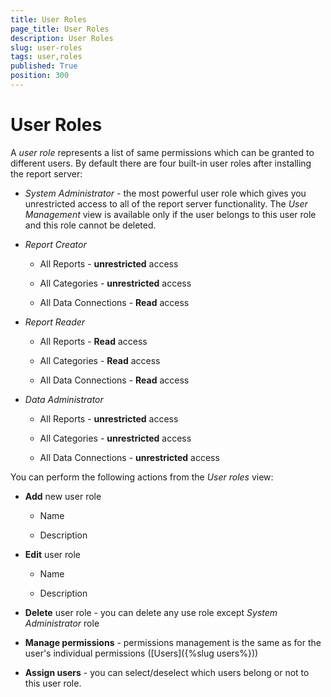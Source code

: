 ```yaml
---
title: User Roles
page_title: User Roles
description: User Roles
slug: user-roles
tags: user,roles
published: True
position: 300
---
```


# User Roles



A *user role* represents a list of same permissions which can be granted to different users. By default there are four built-in user roles after installing the report server:

-   *System Administrator -* the most powerful user role which gives you unrestricted access to all of the report server functionality. The *User Management* view is available only if the user belongs to this user role and this role cannot be deleted.

-   *Report Creator*

    -   All Reports - **unrestricted** access

    -   All Categories - **unrestricted** access

    -   All Data Connections - **Read** access

-   *Report Reader*

    -   All Reports - **Read** access

    -   All Categories - **Read** access

    -   All Data Connections - **Read** access

-   *Data Administrator*

    -   All Reports - **unrestricted** access

    -   All Categories - **unrestricted** access

    -   All Data Connections - **unrestricted** access

You can perform the following actions from the *User roles* view:

-   **Add** new user role

    -   Name

    -   Description

-   **Edit** user role

    -   Name

    -   Description

-   **Delete** user role - you can delete any use role except *System
    Administrator* role

-   **Manage permissions** - permissions management is the same as for
    the user's individual permissions ([Users]({%slug users%}))

-   **Assign users** - you can select/deselect which users belong or not
    to this user role.
